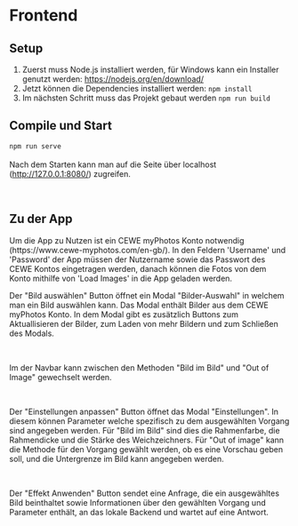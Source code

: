 # Frontend 

## Setup

1. Zuerst muss Node.js installiert werden, für Windows kann ein Installer genutzt werden: https://nodejs.org/en/download/
2. Jetzt können die Dependencies installiert werden: ```npm install```
3. Im nächsten Schritt muss das Projekt gebaut werden ```npm run build```


## Compile und Start
```npm run serve```<br><br>
Nach dem Starten kann man auf die Seite über localhost (http://127.0.0.1:8080/) zugreifen.<br>

<br>

## Zu der App
<p>Um die App zu Nutzen ist ein CEWE myPhotos Konto notwendig (https://www.cewe-myphotos.com/en-gb/). In den Feldern 'Username' und 'Password' der App müssen der Nutzername sowie das Passwort des CEWE Kontos eingetragen werden, danach können die Fotos von dem Konto mithilfe von 'Load Images' in die App geladen werden.</p>
<p>Der "Bild auswählen" Button öffnet ein Modal "Bilder-Auswahl" in welchem man ein Bild auswählen kann. Das Modal enthält Bilder aus dem CEWE myPhotos Konto. In dem Modal gibt es zusätzlich Buttons zum Aktuallisieren der Bilder, zum Laden von mehr Bildern und zum Schließen des Modals.</p><br>
<p>Im der Navbar kann zwischen den Methoden "Bild im Bild" und "Out of Image" gewechselt werden.</p><br>
<p>Der "Einstellungen anpassen" Button öffnet das Modal "Einstellungen". In diesem können Parameter welche spezifisch zu dem ausgewählten Vorgang sind angegeben werden. Für "Bild im Bild" sind dies die Rahmenfarbe, die Rahmendicke und die Stärke des Weichzeichners. Für "Out of image" kann die Methode für den Vorgang gewählt werden, ob es eine Vorschau geben soll, und die Untergrenze im Bild kann angegeben werden.</p><br>
<p>Der "Effekt Anwenden" Button sendet eine Anfrage, die ein ausgewähltes Bild beinthaltet sowie Informationen über den gewählten Vorgang und Parameter enthält, an das lokale Backend und wartet auf eine Antwort.</p><br>
